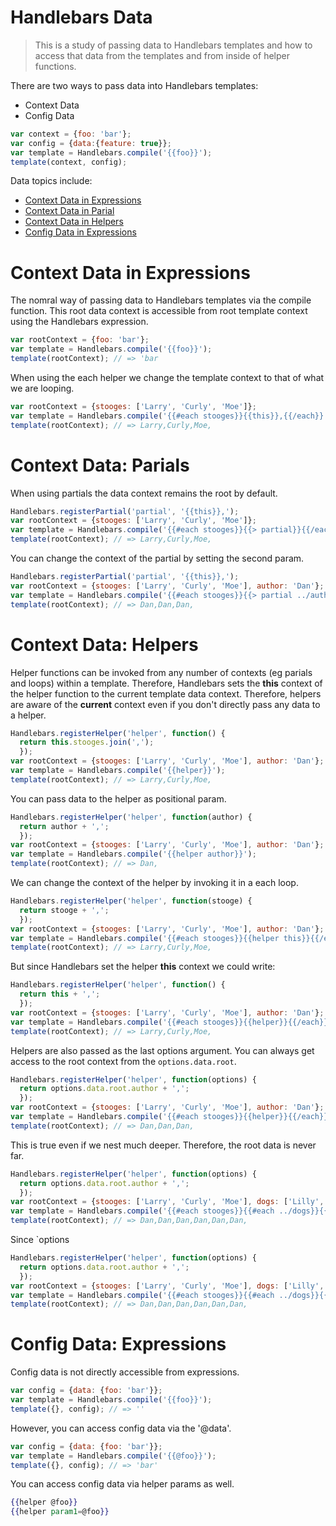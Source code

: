 # Handlebars Data

>This is a study of passing data to Handlebars templates and how to access that data from the templates and from inside of helper functions.

There are two ways to pass data into Handlebars templates:
- Context Data
- Config Data

```js
var context = {foo: 'bar'};
var config = {data:{feature: true}};
var template = Handlebars.compile('{{foo}}');
template(context, config);
```

Data topics include:
- [Context Data in Expressions](#context-data-in-expressions)
- [Context Data in Parial](#context-data-in-partials)
- [Context Data in Helpers](#context-data-in-helpers)
- [Config Data in Expressions](#config-data-in-expressions)

# Context Data in Expressions

The nomral way of passing data to Handlebars templates via the compile function. This root data context is accessible from root template context using the Handlebars expression.
```js
var rootContext = {foo: 'bar'};
var template = Handlebars.compile('{{foo}}');
template(rootContext); // => 'bar
```

When using the each helper we change the template context to that of what we are looping.

```js
var rootContext = {stooges: ['Larry', 'Curly', 'Moe']};
var template = Handlebars.compile('{{#each stooges}}{{this}},{{/each}}');
template(rootContext); // => Larry,Curly,Moe,
```

# Context Data: Parials

When using partials the data context remains the root by default.
```js
Handlebars.registerPartial('partial', '{{this}},');
var rootContext = {stooges: ['Larry', 'Curly', 'Moe']};
var template = Handlebars.compile('{{#each stooges}}{{> partial}}{{/each}}');
template(rootContext); // => Larry,Curly,Moe,
```

You can change the context of the partial by setting the second param.
```js
Handlebars.registerPartial('partial', '{{this}},');
var rootContext = {stooges: ['Larry', 'Curly', 'Moe'], author: 'Dan'};
var template = Handlebars.compile('{{#each stooges}}{{> partial ../author}}{{/each}}');
template(rootContext); // => Dan,Dan,Dan,
```

# Context Data: Helpers

Helper functions can be invoked from any number of contexts (eg parials and loops) within a template. Therefore, Handlebars sets the **this** context of the helper function to the current template data context. Therefore, helpers are aware of the **current** context even if you don't directly pass any data to a helper.

```js
Handlebars.registerHelper('helper', function() {
  return this.stooges.join(',');
  });
var rootContext = {stooges: ['Larry', 'Curly', 'Moe'], author: 'Dan'};
var template = Handlebars.compile('{{helper}}');
template(rootContext); // => Larry,Curly,Moe,
```

You can pass data to the helper as positional param.
```js
Handlebars.registerHelper('helper', function(author) {
  return author + ',';
  });
var rootContext = {stooges: ['Larry', 'Curly', 'Moe'], author: 'Dan'};
var template = Handlebars.compile('{{helper author}}');
template(rootContext); // => Dan,
```

We can change the context of the helper by invoking it in a each loop.
```js
Handlebars.registerHelper('helper', function(stooge) {
  return stooge + ',';
  });
var rootContext = {stooges: ['Larry', 'Curly', 'Moe'], author: 'Dan'};
var template = Handlebars.compile('{{#each stooges}}{{helper this}}{{/each}}');
template(rootContext); // => Larry,Curly,Moe,
```

But since Handlebars set the helper **this** context we could write:
```js
Handlebars.registerHelper('helper', function() {
  return this + ',';
  });
var rootContext = {stooges: ['Larry', 'Curly', 'Moe'], author: 'Dan'};
var template = Handlebars.compile('{{#each stooges}}{{helper}}{{/each}}');
template(rootContext); // => Larry,Curly,Moe,
```

Helpers are also passed as the last options argument. You can always get access to the root context from the `options.data.root`.

```js
Handlebars.registerHelper('helper', function(options) {
  return options.data.root.author + ',';
  });
var rootContext = {stooges: ['Larry', 'Curly', 'Moe'], author: 'Dan'};
var template = Handlebars.compile('{{#each stooges}}{{helper}}{{/each}}');
template(rootContext); // => Dan,Dan,Dan,
```

This is true even if we nest much deeper. Therefore, the root data is never far.

```js
Handlebars.registerHelper('helper', function(options) {
  return options.data.root.author + ',';
  });
var rootContext = {stooges: ['Larry', 'Curly', 'Moe'], dogs: ['Lilly', 'Moca'], author: 'Dan'};
var template = Handlebars.compile('{{#each stooges}}{{#each ../dogs}}{{helper}}{{/each}}{{/each}}');
template(rootContext); // => Dan,Dan,Dan,Dan,Dan,Dan,
```

Since `options

```js
Handlebars.registerHelper('helper', function(options) {
  return options.data.root.author + ',';
  });
var rootContext = {stooges: ['Larry', 'Curly', 'Moe'], dogs: ['Lilly', 'Moca'], author: 'Dan'};
var template = Handlebars.compile('{{#each stooges}}{{#each ../dogs}}{{helper}}{{/each}}{{/each}}');
template(rootContext); // => Dan,Dan,Dan,Dan,Dan,Dan,
```

# Config Data: Expressions

Config data is not directly accessible from expressions.

```js
var config = {data: {foo: 'bar'}};
var template = Handlebars.compile('{{foo}}');
template({}, config); // => ''
```

However, you can access config data via the '@data'.

```js
var config = {data: {foo: 'bar'}};
var template = Handlebars.compile('{{@foo}}');
template({}, config); // => 'bar'
```

You can access config data via helper params as well.

```hbs
{{helper @foo}}
{{helper param1=@foo}}
```

